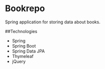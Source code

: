 # Bookrepo

Spring application for storing data about books.

##Technologies

* Spring
* Spring Boot
* Spring Data JPA
* Thymeleaf
* jQuery

